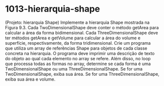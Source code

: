 # 1013-hierarquia-shape
(Projeto: hierarquia Shape) Implemente a hierarquia Shape mostrada na Figura 9.3. Cada TwoDimensionalShape deve conter o método getArea para calcular a área da forma bidimensional. 
Cada ThreeDimensionalShape deve ter métodos getArea e
getVolume para calcular a área do volume e superfície, respectivamente, da forma tridimensional. Crie um programa que utiliza um
array de referências Shape para objetos de cada classe concreta na hierarquia. O programa deve imprimir uma descrição de texto do
objeto ao qual cada elemento no array se refere. Além disso, no loop que processa todas as formas no array, determine se cada forma é
uma TwoDimensionalShape ou uma ThreeDimensionalShape. Se for uma TwoDimensionalShape, exiba sua área. Se for uma
ThreeDimensionalShape, exiba sua área e volume.
